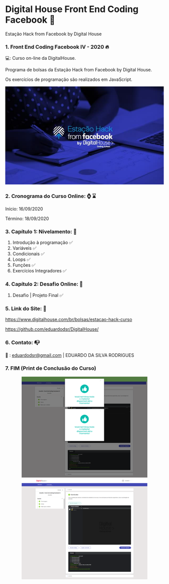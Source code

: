 # Digital House Front End Coding Facebook 🎯

Estação Hack from Facebook by Digital House 
 

### 1. Front End Coding Facebook IV - 2020 :fire:

💻:  Curso on-line da DigitalHouse. 

Programa de bolsas da Estação Hack from Facebook by Digital House.

Os exercícios de programação são realizados em JavaScript.

 ![](https://github.com/eduardodsr/Digital-House-Front-End-Coding-Facebook/blob/master/logo.jpg?raw=true)


### 2. Cronograma do Curso Online: :watch: :hourglass:

Início: 16/09/2020

Término: 18/09/2020


### 3. Capítulo 1: Nivelamento: :green_book:

1. Introdução à programação :white_check_mark:
2. Variáveis :white_check_mark:
3. Condicionais :white_check_mark:
4. Loops  :white_check_mark:
5. Funções  :white_check_mark:
6. Exercícios Integradores  :white_check_mark:


### 4. Capítulo 2: Desafio Online: :blue_book:

1. Desafio | Projeto Final  :white_check_mark:


### 5. Link do Site: :link:

https://www.digitalhouse.com/br/bolsas/estacao-hack-curso

https://github.com/eduardodsr/DigitalHouse/


### 6. Contato: :mailbox_with_no_mail:

:email: : eduardodsr@gmail.com | EDUARDO DA SILVA RODRIGUES 


### 7. FIM (Print de Conclusão do Curso)

 <p align="center">
  <img src=https://github.com/eduardodsr/Digital-House-Front-End-Coding-Facebook/blob/master/print_fim.png?raw=true" alt="imagem" width="400px" />                                 <img src=https://github.com/eduardodsr/Digital-House-Front-End-Coding-Facebook/blob/master/print_fim2.png?raw=true" alt="imagem" width="400px" />
 </p>
